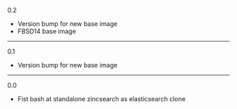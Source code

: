0.2

* Version bump for new base image
* FBSD14 base image

---

0.1

* Version bump for new base image

---

0.0

* Fist bash at standalone zincsearch as elasticsearch clone
